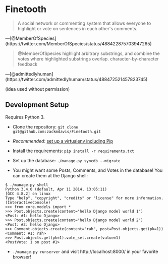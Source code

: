 # Finetooth

<blockquote>
A social network or commenting system that allows everyone to
highlight or vote on sentences in each other's comments.
</blockquote>
&mdash;[@MemberOfSpecies](https://twitter.com/MemberOfSpecies/status/488422875703947265)

<blockquote>
@MemberOfSpecies highlight arbitrary substrings, and combine the votes
where highlighted substrings overlap. character-by-character feedback
</blockquote>
&mdash;[@admittedlyhuman](https://twitter.com/admittedlyhuman/status/488472521457823745)

(idea used without permission)

## Development Setup

Requires Python 3.

* Clone the repository: `git clone git@github.com:zackmdavis/Finetooth.git`

* *Recommended*: [set up a virtualenv including
   Pip](https://docs.python.org/3/library/venv.html#an-example-of-extending-envbuilder)

* Install the requirements: `pip install -r requirements.txt`

* Set up the database: `./manage.py syncdb --migrate`

* You might want some Posts, Comments, and Votes in the database! You
  can create them at the Django shell:

```
$ ./manage.py shell
Python 3.4.0 (default, Apr 11 2014, 13:05:11) 
[GCC 4.8.2] on linux
Type "help", "copyright", "credits" or "license" for more information.
(InteractiveConsole)
>>> from core.models import *
>>> Post.objects.create(content="hello Django model world 1")
<Post: #1: hello Django>
>>> Post.objects.create(content="hello Django model world 2")
<Post: #2: hello Django>
>>> Comment.objects.create(content="rah", post=Post.objects.get(pk=1))
<Comment: #1: rah>
>>> Post.objects.get(pk=1).vote_set.create(value=1)
<PostVote: 1 on post #1>
```

* `./manage.py runserver` and visit http://localhost:8000/ in your
  favorite browser!